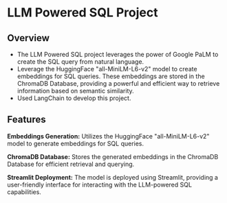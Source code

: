 # LLM Powered SQL Project
## Overview
* The LLM Powered SQL project leverages the power of Google PaLM to create the SQL query from natural language.
* Leverage the HuggingFace "all-MiniLM-L6-v2" model to create embeddings for SQL queries. These embeddings are stored in the ChromaDB Database, providing a powerful and efficient way to retrieve information based on semantic similarity.
* Used LangChain to develop this project.

## Features
**Embeddings Generation:** Utilizes the HuggingFace "all-MiniLM-L6-v2" model to generate embeddings for SQL queries.

**ChromaDB Database:** Stores the generated embeddings in the ChromaDB Database for efficient retrieval and querying.

**Streamlit Deployment:** The model is deployed using Streamlit, providing a user-friendly interface for interacting with the LLM-powered SQL capabilities.
